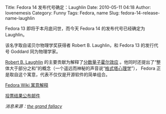 Title: Fedora 14 发布代号确定：Laughlin
Date: 2010-05-11 04:18
Author: lovenemesis
Category: Funny
Tags: Fedora, name
Slug: fedora-14-release-name-laughlin

Fedora 13 即将于本月底问世，而今天 Fedora 14 的发布代号已经确定为
Laughlin。

该名字取自诺贝尔物理学奖获得者 Robert B. Laughlin，和 Fedora 13
的发行代号 Goddard 同为物理学家。

[Robert B. Laughlin](http://en.wikipedia.org/wiki/Robert_B._Laughlin)
的主要贡献为解释了[分数量子霍尔效应](http://en.wikipedia.org/wiki/Fractional_quantum_Hall_effect)
。他同时还提出了“整体大于部分之和”的概念（一个遥远而神秘的声音说“[格式塔心理学](http://en.wikipedia.org/wiki/Gestalt_psychology)”），
Fedora 正是取自这个寓意，代表不仅仅是开源软件的简单组合。

[Fedora Wiki
寓意解释](https://fedoraproject.org/wiki/Name_suggestions_for_Fedora_14#Laughlin)

[投票结果公布邮件](http://lists.fedoraproject.org/pipermail/announce/2010-May/002805.html)

*消息来源：[the grand
fallacy](http://marilyn.frields.org:8080/~paul/wordpress/?p=3173)*
